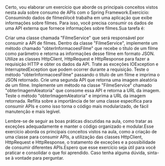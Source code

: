Certo, vou elaborar um exercício que aborde os principais conceitos vistos nesta aula sobre consumo de APIs com o Spring Framework.Exercício: Consumindo dados de filmesVocê trabalha em uma aplicação que exibe informações sobre filmes. Para isso, você precisa consumir os dados de uma API externa que fornece informações sobre filmes.Sua tarefa é:


Criar uma classe chamada "FilmeService" que será responsável por consumir a API de filmes.
Dentro da classe "FilmeService", implemente um método chamado "obterInformacoesFilme" que recebe o título de um filme como parâmetro e retorna as informações desse filme em formato JSON.
Utilize as classes HttpClient, HttpRequest e HttpResponse para fazer a requisição HTTP e obter os dados da API.
Trate as exceções IOException e InterruptedException que podem ocorrer durante a requisição.
Teste o método "obterInformacoesFilme" passando o título de um filme e imprima o JSON retornado.
Crie uma segunda API que retorna uma imagem aleatória de um filme. Implemente um método na classe "FilmeService" chamado "obterImagemAleatoria" que consome essa API e retorna a URL da imagem.
Teste o método "obterImagemAleatoria" e imprima a URL da imagem retornada.
Reflita sobre a importância de ter uma classe específica para consumir APIs e como isso torna o código mais modularizado, de fácil manutenção e mais legível.

Lembre-se de seguir as boas práticas discutidas na aula, como tratar as exceções adequadamente e manter o código organizado e modular.Esse exercício aborda os principais conceitos vistos na aula, como a criação de uma classe para consumir APIs, a utilização das classes HttpClient, HttpRequest e HttpResponse, o tratamento de exceções e a possibilidade de consumir diferentes APIs.Espero que esse exercício seja útil para você praticar e consolidar o que foi aprendido. Caso tenha alguma dúvida, sinta-se à vontade para perguntar.